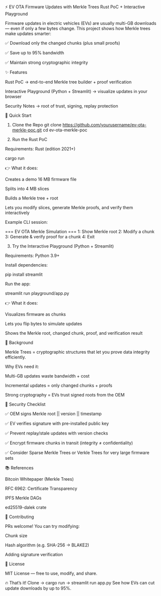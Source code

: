 ⚡ EV OTA Firmware Updates with Merkle Trees
Rust PoC + Interactive Playground

Firmware updates in electric vehicles (EVs) are usually multi-GB downloads — even if only a few bytes change.
This project shows how Merkle trees make updates smarter:

✅ Download only the changed chunks (plus small proofs)

✅ Save up to 95% bandwidth

✅ Maintain strong cryptographic integrity

✨ Features

Rust PoC → end-to-end Merkle tree builder + proof verification

Interactive Playground (Python + Streamlit) → visualize updates in your browser

Security Notes → root of trust, signing, replay protection

🚀 Quick Start
1. Clone the Repo
git clone https://github.com/yourusername/ev-ota-merkle-poc.git
cd ev-ota-merkle-poc

2. Run the Rust PoC

Requirements: Rust (edition 2021+)

cargo run


👉 What it does:

Creates a demo 16 MB firmware file

Splits into 4 MB slices

Builds a Merkle tree + root

Lets you modify slices, generate Merkle proofs, and verify them interactively

Example CLI session:

=== EV OTA Merkle Simulation ===
1: Show Merkle root
2: Modify a chunk
3: Generate & verify proof for a chunk
4: Exit

3. Try the Interactive Playground (Python + Streamlit)

Requirements: Python 3.9+

Install dependencies:

pip install streamlit


Run the app:

streamlit run playground/app.py


👉 What it does:

Visualizes firmware as chunks

Lets you flip bytes to simulate updates

Shows the Merkle root, changed chunk, proof, and verification result

📖 Background

Merkle Trees = cryptographic structures that let you prove data integrity efficiently.

Why EVs need it:

Multi-GB updates waste bandwidth + cost

Incremental updates = only changed chunks + proofs

Strong cryptography = EVs trust signed roots from the OEM

🔐 Security Checklist

✅ OEM signs Merkle root || version || timestamp

✅ EV verifies signature with pre-installed public key

✅ Prevent replay/stale updates with version checks

✅ Encrypt firmware chunks in transit (integrity ≠ confidentiality)

✅ Consider Sparse Merkle Trees or Verkle Trees for very large firmware sets

📚 References

Bitcoin Whitepaper (Merkle Trees)

RFC 6962: Certificate Transparency

IPFS Merkle DAGs

ed25519-dalek crate

🤝 Contributing

PRs welcome! You can try modifying:

Chunk size

Hash algorithm (e.g. SHA-256 → BLAKE2)

Adding signature verification

📜 License

MIT License — free to use, modify, and share.

🔥 That’s it!
Clone → cargo run → streamlit run app.py
See how EVs can cut update downloads by up to 95%.

